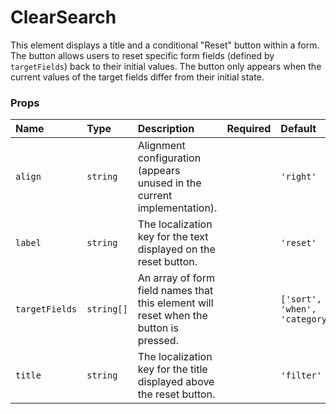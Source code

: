 # ClearSearch

This element displays a title and a conditional "Reset" button within a form. The button allows users to reset specific form fields (defined by `targetFields`) back to their initial values. The button only appears when the current values of the target fields differ from their initial state.

### Props

| Name | Type | Description | Required | Default |
| :--- | :--- | :---------- | :-------- | :------- |
| `align` | `string` | Alignment configuration (appears unused in the current implementation). | | `'right'` |
| `label` | `string` | The localization key for the text displayed on the reset button. | | `'reset'` |
| `targetFields` | `string[]` | An array of form field names that this element will reset when the button is pressed. | | `['sort', 'when', 'category_id']` |
| `title` | `string` | The localization key for the title displayed above the reset button. | | `'filter'` |

